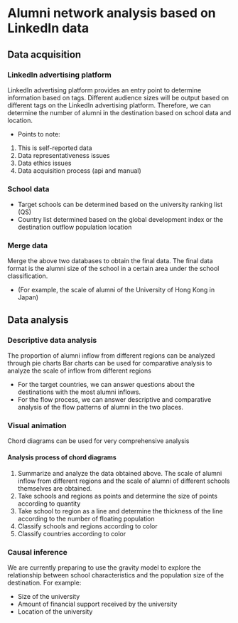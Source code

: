 # Alumni network analysis based on LinkedIn data
## Data acquisition
### LinkedIn advertising platform
LinkedIn advertising platform provides an entry point to determine information based on tags. Different audience sizes will be output based on different tags on the LinkedIn advertising platform. Therefore, we can determine the number of alumni in the destination based on school data and location.
- Points to note:
1. This is self-reported data
2. Data representativeness issues
3. Data ethics issues
4. Data acquisition process (api and manual)
### School data
- Target schools can be determined based on the university ranking list (QS)
- Country list determined based on the global development index or the destination outflow population location
### Merge data
Merge the above two databases to obtain the final data.
The final data format is the alumni size of the school in a certain area under the school classification. 
- (For example, the scale of alumni of the University of Hong Kong in Japan)

## Data analysis
### Descriptive data analysis
The proportion of alumni inflow from different regions can be analyzed through pie charts
Bar charts can be used for comparative analysis to analyze the scale of inflow from different regions
- For the target countries, we can answer questions about the destinations with the most alumni inflows. 
- For the flow process, we can answer descriptive and comparative analysis of the flow patterns of alumni in the two places.
### Visual animation
Chord diagrams can be used for very comprehensive analysis
#### Analysis process of chord diagrams
1. Summarize and analyze the data obtained above. The scale of alumni inflow from different regions and the scale of alumni of different schools themselves are obtained.
2. Take schools and regions as points and determine the size of points according to quantity
3. Take school to region as a line and determine the thickness of the line according to the number of floating population
4. Classify schools and regions according to color
5. Classify countries according to color
### Causal inference
We are currently preparing to use the gravity model to explore the relationship between school characteristics and the population size of the destination.
For example:
- Size of the university
- Amount of financial support received by the university
- Location of the university

